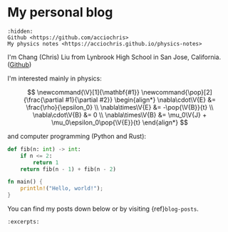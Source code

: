 # My personal blog

```{toctree}
:hidden:
Github <https://github.com/acciochris>
My physics notes <https://acciochris.github.io/physics-notes>
```

I'm Chang (Chris) Liu from Lynbrook High School in San Jose, California. ([Github](https://github.com/acciochris))

I'm interested mainly in physics:

$$
\newcommand{\V}[1]{\mathbf{#1}}
\newcommand{\pop}[2]{\frac{\partial #1}{\partial #2}}
\begin{align*}
    \nabla\cdot\V{E} &= \frac{\rho}{\epsilon_0} \\
    \nabla\times\V{E} &= -\pop{\V{B}}{t} \\
    \nabla\cdot\V{B} &= 0 \\
    \nabla\times\V{B} &= \mu_0\V{J} + \mu_0\epsilon_0\pop{\V{E}}{t}
\end{align*}
$$

and computer programming (Python and Rust):

```python
def fib(n: int) -> int:
    if n <= 2:
        return 1
    return fib(n - 1) + fib(n - 2)
```

```rust
fn main() {
    println!("Hello, world!");
}
```

You can find my posts down below or by visiting {ref}`blog-posts`.

```{postlist}
:excerpts:
```
